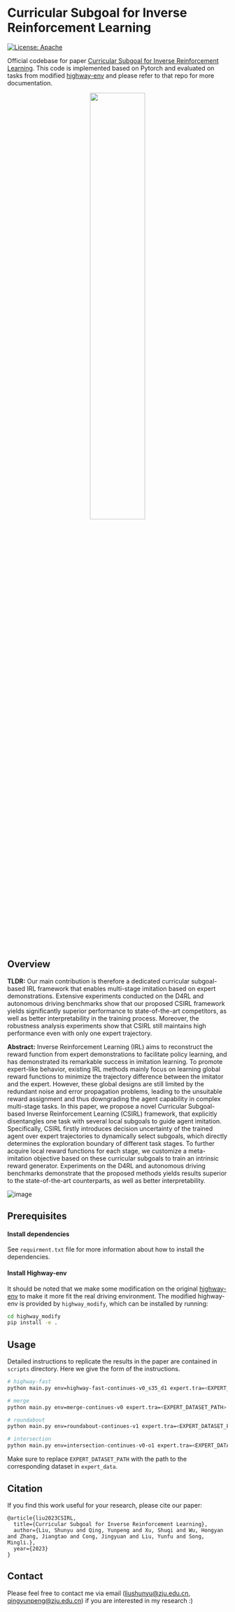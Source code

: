 # Curricular Subgoal for Inverse Reinforcement Learning

[![License: Apache](https://img.shields.io/badge/License-Apache-blue.svg)](LICENSE)

Official codebase for paper [Curricular Subgoal for Inverse Reinforcement Learning](). This code is implemented based on Pytorch and evaluated on tasks from modified [highway-env](https://github.com/eleurent/highway-env) and please refer to that repo for more documentation.

<div align="center">
<img src="https://github.com/Plankson/CSIRL/blob/master/introduction.png" width="50%">
</div>

## Overview

**TLDR:** Our main contribution is therefore a dedicated curricular subgoal-based IRL framework that enables multi-stage imitation based on expert demonstrations. Extensive experiments conducted on the D4RL and autonomous driving benchmarks show that our proposed CSIRL framework yields significantly superior performance to state-of-the-art competitors, as well as better interpretability in the training process. Moreover, the robustness analysis experiments show that CSIRL still maintains high performance even with only one expert trajectory.

**Abstract:** Inverse Reinforcement Learning (IRL) aims to reconstruct the reward function from expert demonstrations to facilitate policy learning, and has demonstrated its remarkable success in imitation learning. To promote expert-like behavior, existing IRL methods mainly focus on learning global reward functions to minimize the trajectory difference between the imitator and the expert. However, these global designs are still limited by the redundant noise and error propagation problems, leading to the unsuitable reward assignment and thus downgrading the agent capability in complex multi-stage tasks. In this paper, we propose a novel Curricular Subgoal-based Inverse Reinforcement Learning (CSIRL) framework, that explicitly disentangles one task with several local subgoals to guide agent imitation. Specifically, CSIRL firstly introduces decision uncertainty of the trained agent over expert trajectories to dynamically select subgoals, which directly determines the exploration boundary of different task stages. To further acquire local reward functions for each stage, we customize a meta-imitation objective based on these curricular subgoals to train an intrinsic reward generator. Experiments on the D4RL and autonomous driving benchmarks demonstrate that the proposed methods yields results superior to the state-of-the-art counterparts, as well as better interpretability.

![image](https://github.com/Plankson/CSIRL/blob/master/framework.png)

## Prerequisites

#### Install dependencies

See `requirment.txt` file for more information about how to install the dependencies.

#### Install Highway-env
It should be noted that we make some modification on the original [highway-env](https://github.com/eleurent/highway-env) to make it more fit the real driving environment. The modified highway-env is provided by `highway_modify`, which can be installed by running:

```bash
cd highway_modify
pip install -e .
```


## Usage
Detailed instructions to replicate the results in the paper are contained in `scripts` directory. 
Here we give the form of the instructions. 

```bash
# highway-fast
python main.py env=highway-fast-continues-v0_s35_d1 expert.tra=<EXPERT_DATASET_PATH> seed=<RANDOM_SEED>

# merge
python main.py env=merge-continues-v0 expert.tra=<EXPERT_DATASET_PATH> seed=<RANDOM_SEED>

# roundabout
python main.py env=roundabout-continues-v1 expert.tra=<EXPERT_DATASET_PATH> seed=<RANDOM_SEED>

# intersection
python main.py env=intersection-continues-v0-o1 expert.tra=<EXPERT_DATASET_PATH> seed=<RANDOM_SEED>
```

Make sure to replace `EXPERT_DATASET_PATH` with the path to the corresponding dataset in `expert_data`.


## Citation

If you find this work useful for your research, please cite our paper:

```
@article{liu2023CSIRL,
  title={Curricular Subgoal for Inverse Reinforcement Learning},
  author={Liu, Shunyu and Qing, Yunpeng and Xu, Shuqi and Wu, Hongyan and Zhang, Jiangtao and Cong, Jingyuan and Liu, Yunfu and Song, Mingli.},
  year={2023}
}
```

## Contact

Please feel free to contact me via email (<liushunyu@zju.edu.cn>, <qingyunpeng@zju.edu.cn>) if you are interested in my research :)

